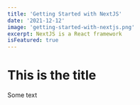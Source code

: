 ```yaml
---
title: 'Getting Started with NextJS'
date: '2021-12-12'
image: 'getting-started-with-nextjs.png'
excerpt: NextJS is a React framework
isFeatured: true
---
```


# This is the title

Some text
